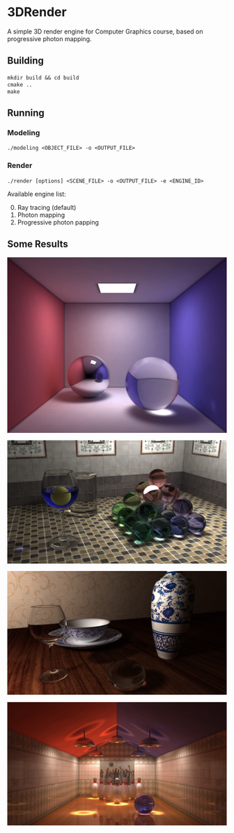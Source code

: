 # 3DRender
A simple 3D render engine for Computer Graphics course, based on progressive photon mapping.

## Building
```
mkdir build && cd build
cmake ..
make
```

## Running
### Modeling
```
./modeling <OBJECT_FILE> -o <OUTPUT_FILE>
```

### Render
```
./render [options] <SCENE_FILE> -o <OUTPUT_FILE> -e <ENGINE_ID>
```

Available engine list:

0. Ray tracing (default)
1. Photon mapping
2. Progressive photon papping

## Some Results

![cornell_box](results/cornell_box_ppm.png "Cornell box")

![ball_pyramid_glass](results/ball_pyramid_glass.png "Ball pyramid and a glass with liquid")

![desktop_objects_glass](results/desktop_objects_glass.png "Porcelains and a empty glass")

![bowlings](results/bowlings.png "Bowlings under light")
